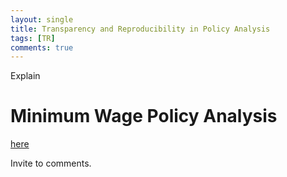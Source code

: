 ```yaml
---
layout: single
title: Transparency and Reproducibility in Policy Analysis
tags: [TR]
comments: true
---
```

Explain 


Minimum Wage Policy Analysis
============
[here](https://rpubs.com/fhoces/dd_cbo_test1)


Invite to comments. 